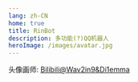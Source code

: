 ```yaml
---
lang: zh-CN
home: true
title: RinBot
description: 多功能(?)QQ机器人
heroImage: /images/avatar.jpg
---
```


头像画师: [Bilibili@Wav2in9&Di1emma](https://space.bilibili.com/17102091)
